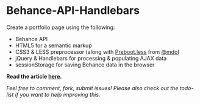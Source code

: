 Behance-API-Handlebars
======================

Create a portfolio page using the following:

- Behance API
- HTML5 for a semantic markup
- CSS3 & LESS preprocessor (along with [Preboot.less](http://getpreboot.com/) from [@mdo](http://twitter.com/mdo))
- jQuery & Handlebars for processing & populating AJAX data
- sessionStorage for saving Behance data in the browser

**Read the article [here](http://themeavenue.net/portfolio-behance-api-handlebars/).**

*Feel free to comment, fork, submit issues! Please also check out the todo-list if you want to help improving this.*
